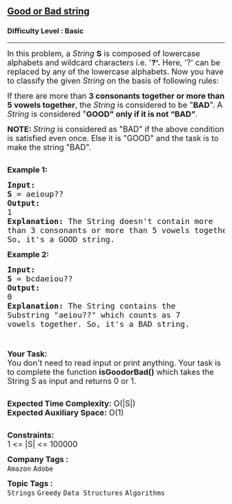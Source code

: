 <h2><a href="https://practice.geeksforgeeks.org/problems/good-or-bad-string1417/1?utm_source=geeksforgeeks&utm_medium=ml_article_practice_tab&utm_campaign=article_practice_tab">Good or Bad string</a></h2><h3>Difficulty Level : Basic</h3><hr><div class="problems_problem_content__Xm_eO"><p><span style="font-size:18px">In this problem, a <em>String</em> <strong>S</strong> is composed of lowercase alphabets and wildcard characters i.e. '<strong>?'.</strong> Here, '?' can be replaced by any of the lowercase alphabets. Now you have to classify the given <em>String</em> on the basis of following rules:</span></p>

<p><span style="font-size:18px">If there are more than <strong>3 consonants together or more than 5 vowels together</strong>, the <em>String</em> is considered to be "<strong>BAD</strong>". A <em>String</em> is considered "<strong>GOOD" only if it is not “BAD”</strong>.</span></p>

<p><span style="font-size:18px"><strong>NOTE: </strong><em>String</em> is considered as "BAD" if the above condition is satisfied even once. Else it is "GOOD" and the task is to make the string "BAD".</span><br>
&nbsp;</p>

<p><span style="font-size:18px"><strong>Example 1:</strong></span></p>

<pre><span style="font-size:18px"><strong>Input:</strong>
<strong>S</strong> = aeioup??
<strong>Output:</strong>
1
<strong>Explanation: </strong>The String doesn't contain more
than 3 consonants or more than 5 vowels together.
So, it's a GOOD string.</span>
</pre>

<p><span style="font-size:18px"><strong>Example 2:</strong></span></p>

<pre><span style="font-size:18px"><strong>Input:
S</strong> = bcdaeiou??
<strong>Output:
</strong>0
<strong>Explanation: </strong>The String contains the
Substring "aeiou??" which counts as 7
vowels together. So, it's a BAD string.</span>
</pre>

<p><br>
<br>
<span style="font-size:18px"><strong>Your Task:</strong><br>
You don't need to read input or print anything. Your task is to complete the function <strong>isGoodorBad</strong><strong>()</strong> which takes the String S as input and returns 0 or 1.</span><br>
&nbsp;</p>

<p><span style="font-size:18px"><strong>Expected Time Complexity:</strong> O(|S|)<br>
<strong>Expected Auxiliary Space:</strong> O(1)</span><br>
&nbsp;</p>

<p><span style="font-size:18px"><strong>Constraints:</strong><br>
1 &lt;= |S| &lt;= 100000</span></p>
</div><p><span style=font-size:18px><strong>Company Tags : </strong><br><code>Amazon</code>&nbsp;<code>Adobe</code>&nbsp;<br><p><span style=font-size:18px><strong>Topic Tags : </strong><br><code>Strings</code>&nbsp;<code>Greedy</code>&nbsp;<code>Data Structures</code>&nbsp;<code>Algorithms</code>&nbsp;